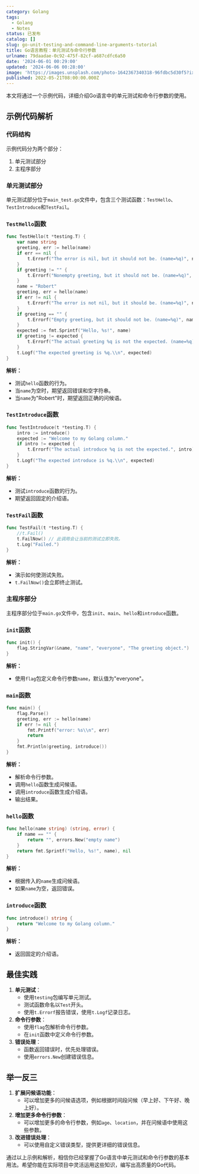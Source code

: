 ```yaml
---
category: Golang
tags:
  - Golang
  - Notes
status: 已发布
catalog: []
slug: go-unit-testing-and-command-line-arguments-tutorial
title: Go语言教程：单元测试与命令行参数
urlname: 79daadae-0c92-475f-82cf-a687cdfc6a50
date: '2024-06-01 00:29:00'
updated: '2024-06-06 00:28:00'
image: 'https://images.unsplash.com/photo-1642367340318-96fdbc5d30f5?ixlib=rb-4.0.3&q=85&fm=jpg&crop=entropy&cs=srgb'
published: 2022-05-21T08:00:00.000Z
---
```


本文将通过一个示例代码，详细介绍Go语言中的单元测试和命令行参数的使用。


## 示例代码解析


### 代码结构


示例代码分为两个部分：

1. 单元测试部分
2. 主程序部分

### 单元测试部分


单元测试部分位于`main_test.go`文件中，包含三个测试函数：`TestHello`、`TestIntroduce`和`TestFail`。


### `TestHello`函数


```go
func TestHello(t *testing.T) {
	var name string
	greeting, err := hello(name)
	if err == nil {
		t.Errorf("The error is nil, but it should not be. (name=%q)", name)
	}
	if greeting != "" {
		t.Errorf("Nonempty greeting, but it should not be. (name=%q)", name)
	}
	name = "Robert"
	greeting, err = hello(name)
	if err != nil {
		t.Errorf("The error is not nil, but it should be. (name=%q)", name)
	}
	if greeting == "" {
		t.Errorf("Empty greeting, but it should not be. (name=%q)", name)
	}
	expected := fmt.Sprintf("Hello, %s!", name)
	if greeting != expected {
		t.Errorf("The actual greeting %q is not the expected. (name=%q)", greeting, name)
	}
	t.Logf("The expected greeting is %q.\\n", expected)
}
```


**解析：**

- 测试`hello`函数的行为。
- 当`name`为空时，期望返回错误和空字符串。
- 当`name`为"Robert"时，期望返回正确的问候语。

### `TestIntroduce`函数


```go
func TestIntroduce(t *testing.T) {
	intro := introduce()
	expected := "Welcome to my Golang column."
	if intro != expected {
		t.Errorf("The actual introduce %q is not the expected.", intro)
	}
	t.Logf("The expected introduce is %q.\\n", expected)
}
```


**解析：**

- 测试`introduce`函数的行为。
- 期望返回固定的介绍语。

### `TestFail`函数


```go
func TestFail(t *testing.T) {
	//t.Fail()
	t.FailNow() // 此调用会让当前的测试立即失败。
	t.Log("Failed.")
}
```


**解析：**

- 演示如何使测试失败。
- `t.FailNow()`会立即终止测试。

### 主程序部分


主程序部分位于`main.go`文件中，包含`init`、`main`、`hello`和`introduce`函数。


### `init`函数


```go
func init() {
	flag.StringVar(&name, "name", "everyone", "The greeting object.")
}
```


**解析：**

- 使用`flag`包定义命令行参数`name`，默认值为"everyone"。

### `main`函数


```go
func main() {
	flag.Parse()
	greeting, err := hello(name)
	if err != nil {
		fmt.Printf("error: %s\\n", err)
		return
	}
	fmt.Println(greeting, introduce())
}
```


**解析：**

- 解析命令行参数。
- 调用`hello`函数生成问候语。
- 调用`introduce`函数生成介绍语。
- 输出结果。

### `hello`函数


```go
func hello(name string) (string, error) {
	if name == "" {
		return "", errors.New("empty name")
	}
	return fmt.Sprintf("Hello, %s!", name), nil
}
```


**解析：**

- 根据传入的`name`生成问候语。
- 如果`name`为空，返回错误。

### `introduce`函数


```go
func introduce() string {
	return "Welcome to my Golang column."
}
```


**解析：**

- 返回固定的介绍语。

## 最佳实践

1. **单元测试**：
	- 使用`testing`包编写单元测试。
	- 测试函数命名以`Test`开头。
	- 使用`t.Errorf`报告错误，使用`t.Logf`记录日志。
2. **命令行参数**：
	- 使用`flag`包解析命令行参数。
	- 在`init`函数中定义命令行参数。
3. **错误处理**：
	- 函数返回错误时，优先处理错误。
	- 使用`errors.New`创建错误信息。

## 举一反三

1. **扩展问候语功能**：
	- 可以增加更多的问候语选项，例如根据时间段问候（早上好、下午好、晚上好）。
2. **增加更多命令行参数**：
	- 可以增加更多的命令行参数，例如`age`、`location`，并在问候语中使用这些参数。
3. **改进错误处理**：
	- 可以使用自定义错误类型，提供更详细的错误信息。

通过以上示例和解析，相信你已经掌握了Go语言中单元测试和命令行参数的基本用法。希望你能在实际项目中灵活运用这些知识，编写出高质量的Go代码。

